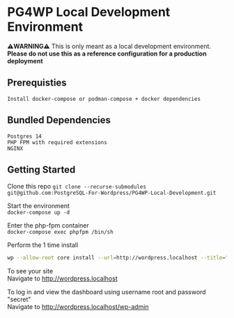 
# PG4WP Local Development Environment

__:warning:WARNING:warning:__ This is only meant as a local development environment.   
__Please do not use this as a reference configuration for a production deployment__

## Prerequisties
    Install docker-compose or podman-compose + docker dependencies

## Bundled Dependencies
    Postgres 14
    PHP FPM with required extensions
    NGINX


## Getting Started
Clone this repo 
`git clone --recurse-submodules git@github.com:PostgreSQL-For-Wordpress/PG4WP-Local-Development.git`

Start the environment  
`docker-compose up -d`

Enter the php-fpm container  
`docker-compose exec phpfpm /bin/sh`

Perform the 1 time install  
``` bash
wp --allow-root core install --url=http://wordpress.localhost --title="Wordpress Local Dev" --admin_user=root --admin_email="root@example.com" --admin_password=secret
```

To see your site  
Navigate to http://wordpress.localhost  

To log in and view the dashboard using username root and password "secret"  
Navigate to http://wordpress.localhost/wp-admin  